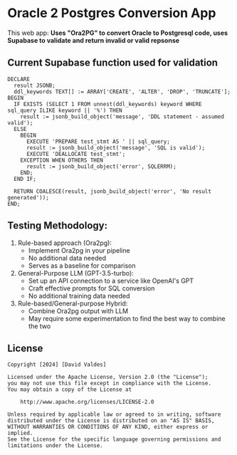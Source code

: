 # Oracle 2 Postgres Conversion App

This web app: **Uses "Ora2PG" to convert Oracle to Postgresql code, uses Supabase to validate and return invalid or valid repsonse**




## Current Supabase function used for validation

```
DECLARE
  result JSONB;
  ddl_keywords TEXT[] := ARRAY['CREATE', 'ALTER', 'DROP', 'TRUNCATE'];
BEGIN
  IF EXISTS (SELECT 1 FROM unnest(ddl_keywords) keyword WHERE sql_query ILIKE keyword || '%') THEN
    result := jsonb_build_object('message', 'DDL statement - assumed valid');
  ELSE
    BEGIN
      EXECUTE 'PREPARE test_stmt AS ' || sql_query;
      result := jsonb_build_object('message', 'SQL is valid');
      EXECUTE 'DEALLOCATE test_stmt';
    EXCEPTION WHEN OTHERS THEN
      result := jsonb_build_object('error', SQLERRM);
    END;
  END IF;

  RETURN COALESCE(result, jsonb_build_object('error', 'No result generated'));
END;

```

## Testing Methodology:

1. Rule-based approach (Ora2pg): 
    * Implement Ora2pg in your pipeline
    * No additional data needed
    * Serves as a baseline for comparison
2. General-Purpose LLM (GPT-3.5-turbo): 
    * Set up an API connection to a service like OpenAI's GPT
    * Craft effective prompts for SQL conversion
    * No additional training data needed
3. Rule-based/General-purpose Hybrid: 
    * Combine Ora2pg output with LLM 
    * May require some experimentation to find the best way to combine the two

## License

    Copyright [2024] [David Valdes]

    Licensed under the Apache License, Version 2.0 (the "License");
    you may not use this file except in compliance with the License.
    You may obtain a copy of the License at

        http://www.apache.org/licenses/LICENSE-2.0

    Unless required by applicable law or agreed to in writing, software
    distributed under the License is distributed on an "AS IS" BASIS,
    WITHOUT WARRANTIES OR CONDITIONS OF ANY KIND, either express or implied.
    See the License for the specific language governing permissions and
    limitations under the License.
